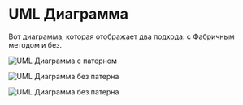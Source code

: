 # UML Диаграмма

Вот диаграмма, которая отображает два подхода: с Фабричным методом и без.

![UML Диаграмма с патерном](https://www.plantuml.com/plantuml/svg/pLFHQfCn5Bx_d-BSRSxL1oXZ31H5S5VJwv_u9wkXwP-Gf9QYWXkAmYvsxuNFK663ijNv2YTlvCdVPQ6nlH0KrjAKVEVBTxwSd7FWFBD-F5BL5k0tlCPPEA7l6U05NeTpm5zuWnVXSrnn1k44mYUSuO_m4UVX2_uCPxW0NE1bE8qK-Yrs8ojoIEUKU3Eyec37n3dWLKf20GAggb7CENZ9t13ULK2VXy25QwmqNkgs3qVUodPm6o6xVkmASCJii6xqo2ZX1Tz-q8UtMlAa9PrHR5fpuPbKZgAhXmV2ryw8HXxBfkRCiyWuP2Ob_2CSbuwHydn8TtWY65Uo5SLTbc1A-nUsFEdKVch4_pHzz4ORGyehfjqjM2lfV1zUqBgtDB1_V_opryvRrdZ87VIKjjfEx-xHMC6yw8nitxb9NdPXPsSuONRWI3IUpaLvh5iwwiM_r8oxGzQoWR3FNZslIzcnuKcsgthHnjg8jcQSBmaJsN8zAIZqQ9DSjcCf57S59GaKC1TnSef87Yt2Y_agiqP6ReNyH5k0t-FmuqtuYfVqFm_dLTTfU-zxlPM1oN0lzsJ2Kx4elEvjgWsrrRtrz3KOFDfVJRk1aorlvdIn0z7oyKZz1W00)

![UML Диаграмма без патерна](https://www.plantuml.com/plantuml/svg/pPJ1xX8n4CRl-nIz_I6A3q08uM0q9d92pqspBTXGTfjjaH0r4QBHX0Dt3px3ca120F4Lfc_aT9SAr1ZrO2A4aipyElDD--tsZ6M5dKvKSaVW4noWT0lyhWXiuE3M1Bx12JRklL-X96v1t3ieuOjx2plt0Rww5Hm9767hbXx1t_6-fpo3TPR8bR37P4N2Zi0-DC441f8aLSmOyeoPCNcL4FpS8roOj93QoZnhau4jP3OwPr2kdPeeE675cARvH2jX1Myqs-HbBdce9OrMR4wvi4mgqsX6cqV2KgD5AeSofPnPvea-qw7XJsc_L4JeyoRCy50mhcGcebdgO6Zx5x8irg5shiM_53ruaMkDbMz4ctEGAcbicpp5jLCBwFut-g-TqsSP6udYyVCdz15BRLxCVumorRXNr5hyD94zSYqooZYlWPdCU3wB43oCsKNEK0h5JOI40h7tX7Tad0cMzV78jt5NJrmVSHZzZi1d_r31oNs4BVxlt3gfRh3pkjMwCU8btBgvw-GNv_QW-wTOwF8Rh4htHCRnBVCT)

![UML Диаграмма без патерна](https://app.diagrams.net/#G1pHqDm8FgrXtCxctOd8K0cTsOwso9NDVk#%7B%22pageId%22%3A%22YnWeAwa-Ag4oooA60akE%22%7D)

